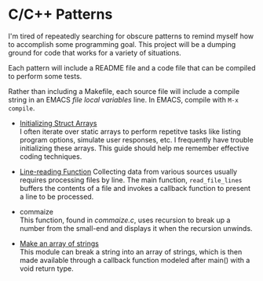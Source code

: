 # C/C++ Patterns

I'm tired of repeatedly searching for obscure patterns to
remind myself how to accomplish some programming goal.  This
project will be a dumping ground for code that works for
a variety of situations.

Each pattern will include a README file and a code file
that can be compiled to perform some tests.

Rather than including a Makefile, each source file will
include a compile string in an EMACS *file local variables*
line.  In EMACS, compile with `M-x compile`.

- [Initializing Struct Arrays](README_init_struct_array.md)  
  I often iterate over static arrays to perform repetitve
  tasks like listing program options, simulate user responses,
  etc.  I frequently have trouble initializing these arrays.
  This guide should help me remember effective coding
  techniques.

- [Line-reading Function](README_read_file_lines.md)
  Collecting data from various sources usually requires processing
  files by line.  The main function, `read_file_lines` buffers
  the contents of a file and invokes a callback function to
  present a line to be processed.

- commaize  
  This function, found in *commaize.c*, uses recursion to
  break up a number from the small-end and displays it when
  the recursion unwinds.

- [Make an array of strings](README_arrayify.md)  
  This module can break a string into an array of strings,
  which is then made available through a callback function
  modeled after main() with a void return type.
  
  
  
  


